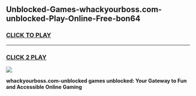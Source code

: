 
## Unblocked-Games-whackyourboss.com-unblocked-Play-Online-Free-bon64
<h3>
<a href="https://premium76.site?title=whackyourboss.com-unblocked&ref=26A">CLICK TO PLAY</a></h3>
<hr>

<h3>
<a href="https://premium76.site?title=whackyourboss.com-unblocked&ref=26A">CLICK 2 PLAY</a>
  
</h3>

<a href="https://premium76.site?title=whackyourboss.com-unblocked&ref=26A"><img src="https://clearcache.store/games.png"></a>


**whackyourboss.com-unblocked games unblocked: Your Gateway to Fun and Accessible Online Gaming**
